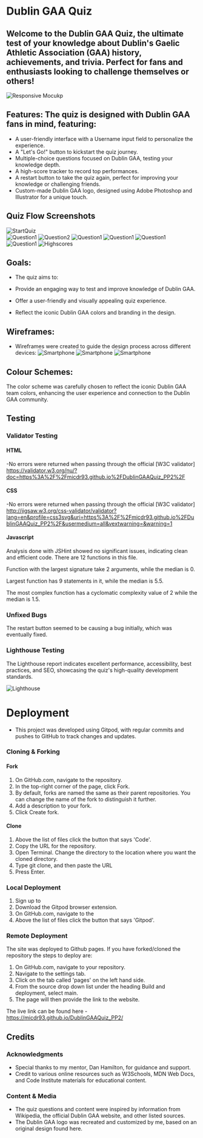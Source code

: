 # Dublin GAA Quiz

## Welcome to the Dublin GAA Quiz, the ultimate test of your knowledge about Dublin's Gaelic Athletic Association (GAA) history, achievements, and trivia. Perfect for fans and enthusiasts looking to challenge themselves or others!

![Responsive Mocukp](https://github.com/micdr93/DublinGAAQuiz_PP2/blob/main/assets/readme-images/responsive_mockup.png)

## Features: The quiz is designed with Dublin GAA fans in mind, featuring:
- A user-friendly interface with a Username input field to personalize the experience.
- A "Let's Go!" button to kickstart the quiz journey.
- Multiple-choice questions focused on Dublin GAA, testing your knowledge depth.
- A high-score tracker to record top performances.
- A restart button to take the quiz again, perfect for improving your knowledge or challenging friends.
- Custom-made Dublin GAA logo, designed using Adobe Photoshop and Illustrator for a unique touch.
  
 ## Quiz Flow Screenshots
![StartQuiz](https://github.com/micdr93/DublinGAAQuiz_PP2/blob/main/assets/readme-images/Startquiz.png)            
![Question1](https://github.com/micdr93/DublinGAAQuiz_PP2/blob/main/assets/readme-images/question1.png)
![Question2](https://github.com/micdr93/DublinGAAQuiz_PP2/blob/main/assets/readme-images/question2.png)
![Question1](https://github.com/micdr93/DublinGAAQuiz_PP2/blob/main/assets/readme-images/question3.png)
![Question1](https://github.com/micdr93/DublinGAAQuiz_PP2/blob/main/assets/readme-images/question4.png)
![Question1](https://github.com/micdr93/DublinGAAQuiz_PP2/blob/main/assets/readme-images/question5.png)
![Question1](https://github.com/micdr93/DublinGAAQuiz_PP2/blob/main/assets/readme-images/question6.png)
![Highscores](https://github.com/micdr93/DublinGAAQuiz_PP2/blob/main/assets/readme-images/highscores.png)




## Goals:
- The quiz aims to:

- Provide an engaging way to test and improve knowledge of Dublin GAA.
- Offer a user-friendly and visually appealing quiz experience.
- Reflect the iconic Dublin GAA colors and branding in the design.

## Wireframes:
- Wireframes were created to guide the design process across different devices:
![Smartphone](https://github.com/micdr93/DublinGAAQuiz_PP2/blob/main/assets/readme-images/Wireframe1.png)
![Smartphone](https://github.com/micdr93/DublinGAAQuiz_PP2/blob/main/assets/readme-images/Wireframe2.png)
![Smartphone](https://github.com/micdr93/DublinGAAQuiz_PP2/blob/main/assets/readme-images/Wireframe3.png)

## Colour Schemes:
The color scheme was carefully chosen to reflect the iconic Dublin GAA team colors, enhancing the user experience and connection to the Dublin GAA community.


## Testing 

### Validator Testing 

#### HTML
  -No errors were returned when passing through the official [W3C validator]
  https://validator.w3.org/nu/?doc=https%3A%2F%2Fmicdr93.github.io%2FDublinGAAQuiz_PP2%2F


#### CSS 
  -No errors were returned when passing through the official [W3C validator]
  http://jigsaw.w3.org/css-validator/validator?lang=en&profile=css3svg&uri=https%3A%2F%2Fmicdr93.github.io%2FDublinGAAQuiz_PP2%2F&usermedium=all&vextwarning=&warning=1
  
#### Javascript

Analysis done with JSHint showed no significant issues, indicating clean and efficient code.
There are 12 functions in this file.

Function with the largest signature take 2 arguments, while the median is 0.

Largest function has 9 statements in it, while the median is 5.5.

The most complex function has a cyclomatic complexity value of 2 while the median is 1.5.

### Unfixed Bugs

The restart button seemed to be causing a bug initially, which was eventually fixed.


### Lighthouse Testing 
The Lighthouse report indicates excellent performance, accessibility, best practices, and SEO, showcasing the quiz's high-quality development standards.

![Lighthouse](https://github.com/micdr93/DublinGAAQuiz_PP2/blob/main/assets/readme-images/Lighthouse.png)



# Deployment

- This project was developed using Gitpod, with regular commits and pushes to GitHub to track changes and updates.

### Cloning & Forking
#### Fork
1. On GitHub.com, navigate to the repository.
2. In the top-right corner of the page, click Fork.
3. By default, forks are named the same as their parent repositories. You can change the name of the fork to distinguish it further.
4. Add a description to your fork.
5. Click Create fork.

#### Clone
1. Above the list of files click the button that says 'Code'.
2. Copy the URL for the repository.
3. Open Terminal. Change the directory to the location where you want the cloned directory.
4. Type git clone, and then paste the URL
5. Press Enter.

### Local Deployment
1. Sign up to 
2. Download the Gitpod browser extension.
3. On GitHub.com, navigate to the 
4. Above the list of files click the button that says 'Gitpod'.

### Remote Deployment
 The site was deployed to Github pages. If you have forked/cloned the repository the steps to deploy are:
 1. On GitHub.com, navigate to your repository.
 2. Navigate to the settings tab.
 3. Click on the tab called 'pages' on the left hand side.
 4. From the source drop down list under the heading Build and deployment, select main.
 5. The page will then provide the link to the website.

 The live link can be found here - https://micdr93.github.io/DublinGAAQuiz_PP2/
 ## Credits 
 
 ### Acknowledgments
 
- Special thanks to my mentor, Dan Hamilton, for guidance and support.
- Credit to various online resources such as W3Schools, MDN Web Docs, and Code Institute materials for educational content.


### Content & Media
- The quiz questions and content were inspired by information from Wikipedia, the official Dublin GAA website, and other listed sources.
- The Dublin GAA logo was recreated and customized by me, based on an original design found here.






